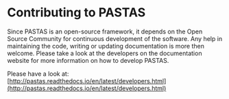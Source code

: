 # Contributing to PASTAS

Since PASTAS is an open-source framework, it depends on the Open Source Community for continuous development of the software. Any help in maintaining the code, writing or updating documentation is more then welcome. Please take a look at the developers on the documentation website for more information on how to develop PASTAS.

Please have a look at: [http://pastas.readthedocs.io/en/latest/developers.html](http://pastas.readthedocs.io/en/latest/developers.html)

